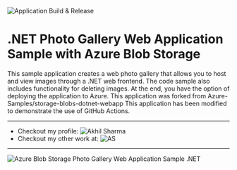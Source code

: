 ![Application Build & Release](https://github.com/akhilvatts/storage-blobs-dotnet-webapp/workflows/Application%20Build%20&%20Release/badge.svg?branch=master)

# .NET Photo Gallery Web Application Sample with Azure Blob Storage

This sample application creates a web photo gallery that allows you to host and view images through a .NET web frontend. The code sample also includes functionality for deleting images. At the end, you have the option of deploying the application to Azure.
This application was forked from Azure-Samples/storage-blobs-dotnet-webapp
This application has been modified to demonstrate the use of GitHub Actions.

---
- Checkout my profile: ![Akhil Sharma](https://github.com/akhilvatts)
- Checkout my other work at: ![AS](https://akhilsharma.work)
---

![Azure Blob Storage Photo Gallery Web Application Sample .NET](./images/photo-gallery.png)


